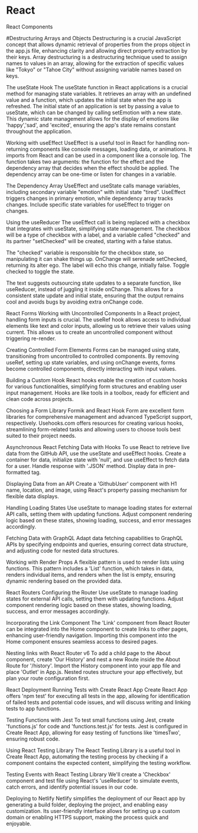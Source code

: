 # React
React Components

#Destructuring Arrays and Objects
Destructuring is a crucial JavaScript concept that allows dynamic retrieval of properties from the props object in the app.js file, enhancing clarity and allowing direct property extraction by their keys.
Array destructuring is a destructuring technique used to assign names to values in an array, allowing for the extraction of specific values like "Tokyo" or "Tahoe City" without assigning variable names based on keys.

The useState Hook
The useState function in React applications is a crucial method for managing state variables. It retrieves an array with an undefined value and a function, which updates the initial state when the app is refreshed.
The initial state of an application is set by passing a value to useState, which can be changed by calling setEmotion with a new state. This dynamic state management allows for the display of emotions like 'happy','sad', and 'excited', ensuring the app's state remains constant throughout the application.

Working with useEffect
UseEffect is a useful tool in React for handling non-returning components like console messages, loading data, or animations. It imports from React and can be used in a component like a console log. The function takes two arguments: the function for the effect and the dependency array that decides when the effect should be applied. The dependency array can be one-time or listen for changes in a variable.

The Dependency Array
UseEffect and useState calls manage variables, including secondary variable "emotion" with initial state "tired". UseEffect triggers changes in primary emotion, while dependency array tracks changes. Include specific state variables for useEffect to trigger on changes.

Using the useReducer
The useEffect call is being replaced with a checkbox that integrates with useState, simplifying state management. The checkbox will be a type of checkbox with a label, and a variable called "checked" and its partner "setChecked" will be created, starting with a false status.

The "checked" variable is responsible for the checkbox state, so manipulating it can shake things up. OnChange will serenade setChecked, returning its alter ego. The label will echo this change, initially false. Toggle checked to toggle the state.

The text suggests outsourcing state updates to a separate function, like useReducer, instead of juggling it inside onChange. This allows for a consistent state update and initial state, ensuring that the output remains cool and avoids bugs by avoiding extra onChange code.

React Forms
Working with Uncontrolled Components
In a React project, handling form inputs is crucial. The useRef hook allows access to individual elements like text and color inputs, allowing us to retrieve their values using current. This allows us to create an uncontrolled component without triggering re-render.

Creating Controlled Form Elements
Forms can be managed using state, transitioning from uncontrolled to controlled components. By removing useRef, setting up state variables, and using onChange events, forms become controlled components, directly interacting with input values.

Building a Custom Hook
React hooks enable the creation of custom hooks for various functionalities, simplifying form structures and enabling user input management. Hooks are like tools in a toolbox, ready for efficient and clean code across projects.

Choosing a Form Library
Formik and React Hook Form are excellent form libraries for comprehensive management and advanced TypeScript support, respectively. Usehooks.com offers resources for creating various hooks, streamlining form-related tasks and allowing users to choose tools best suited to their project needs.

Asynchronous React
Fetching Data with Hooks
To use React to retrieve live data from the GitHub API, use the useState and useEffect hooks. Create a container for data, initialize state with 'null', and use useEffect to fetch data for a user. Handle response with '.JSON' method. Display data in pre-formatted tag.

Displaying Data from an API
Create a 'GithubUser' component with H1 name, location, and image, using React's property passing mechanism for flexible data displays.

Handling Loading States
Use useState to manage loading states for external API calls, setting them with updating functions. Adjust component rendering logic based on these states, showing loading, success, and error messages accordingly.

Fetching Data with GraphQL
Adapt data fetching capabilities to GraphQL APIs by specifying endpoints and queries, ensuring correct data structure, and adjusting code for nested data structures.

Working with Render Props
A flexible pattern is used to render lists using functions. This pattern includes a 'List' function, which takes in data, renders individual items, and renders when the list is empty, ensuring dynamic rendering based on the provided data.

React Routers
Configuring the Router
Use useState to manage loading states for external API calls, setting them with updating functions. Adjust component rendering logic based on these states, showing loading, success, and error messages accordingly.

Incorporating the Link Component
The 'Link' component from React Router can be integrated into the Home component to create links to other pages, enhancing user-friendly navigation. Importing this component into the Home component ensures seamless access to desired pages.

Nesting links with React Router v6
To add a child page to the About component, create 'Our History' and nest a new Route inside the About Route for '/history'. Import the History component into your app file and place 'Outlet' in App.js. Nested routes structure your app effectively, but plan your route configuration first.

React Deployment
Running Tests with Create React App
Create React App offers 'npm test' for executing all tests in the app, allowing for identification of failed tests and potential code issues, and will discuss writing and linking tests to app functions.

Testing Functions with Jest
To test small functions using Jest, create 'functions.js' for code and 'functions.test.js' for tests. Jest is configured in Create React App, allowing for easy testing of functions like 'timesTwo', ensuring robust code.

Using React Testing Library
The React Testing Library is a useful tool in Create React App, automating the testing process by checking if a component contains the expected content, simplifying the testing workflow.

Testing Events with React Testing Library
We'll create a 'Checkbox' component and test file using React's 'useReducer' to simulate events, catch errors, and identify potential issues in our code.

Deploying to Netlify
Netlify simplifies the deployment of our React app by generating a build folder, deploying the project, and enabling easy customization. Its user-friendly interface allows for setting up a custom domain or enabling HTTPS support, making the process quick and enjoyable.

